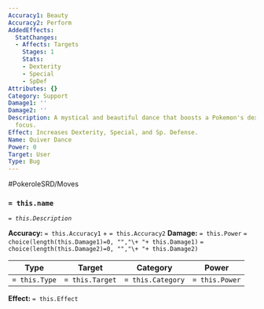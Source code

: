 ```yaml
---
Accuracy1: Beauty
Accuracy2: Perform
AddedEffects:
  StatChanges:
  - Affects: Targets
    Stages: 1
    Stats:
    - Dexterity
    - Special
    - SpDef
Attributes: {}
Category: Support
Damage1: ''
Damage2: ''
Description: A mystical and beautiful dance that boosts a Pokemon's dexterity and
  focus.
Effect: Increases Dexterity, Special, and Sp. Defense.
Name: Quiver Dance
Power: 0
Target: User
Type: Bug
---
```


#PokeroleSRD/Moves

### `= this.name` 
*`= this.Description`*

**Accuracy:** `= this.Accuracy1` + `= this.Accuracy2`
**Damage:** `= this.Power` `= choice(length(this.Damage1)=0, "","\+ "+ this.Damage1)` `= choice(length(this.Damage2)=0, "","\+ "+ this.Damage2)`

| Type          | Target          | Category          | Power          |
| ------------- | --------------- | ----------------  | -------------- |
| `= this.Type` | `= this.Target` | `= this.Category` | `= this.Power` | 

**Effect:** `= this.Effect`